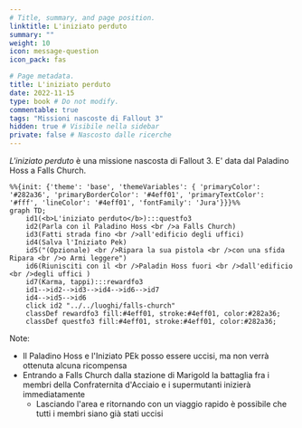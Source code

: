 ```yaml
---
# Title, summary, and page position.
linktitle: L'iniziato perduto
summary: ""
weight: 10
icon: message-question
icon_pack: fas

# Page metadata.
title: L'iniziato perduto
date: 2022-11-15
type: book # Do not modify.
commentable: true
tags: "Missioni nascoste di Fallout 3"
hidden: true # Visibile nella sidebar
private: false # Nascosto dalle ricerche
---
```


*L'iniziato perduto* è una missione nascosta di Fallout 3. E' data dal Paladino Hoss a Falls Church.



```mermaid
%%{init: {'theme': 'base', 'themeVariables': { 'primaryColor': '#282a36', 'primaryBorderColor': '#4eff01', 'primaryTextColor': '#fff', 'lineColor': '#4eff01', 'fontFamily': 'Jura'}}}%%
graph TD;
    id1(<b>L'iniziato perduto</b>):::questfo3
    id2(Parla con il Paladino Hoss <br />a Falls Church)
    id3(Fatti strada fino <br />all'edificio degli uffici)
    id4(Salva l'Iniziato Pek)
    id5("(Opzionale) <br />Ripara la sua pistola <br />con una sfida Ripara <br />o Armi leggere")
    id6(Riunisciti con il <br />Paladin Hoss fuori <br />dall'edificio <br />degli uffici )
    id7(Karma, tappi):::rewardfo3
    id1-->id2-->id3-->id4-->id6-->id7
    id4-->id5-->id6
    click id2 "../../luoghi/falls-church"
    classDef rewardfo3 fill:#4eff01, stroke:#4eff01, color:#282a36;
    classDef questfo3 fill:#4eff01, stroke:#4eff01, color:#282a36;
```

Note:
- Il Paladino Hoss e l'Iniziato PEk posso essere uccisi, ma non verrà ottenuta alcuna ricompensa 
- Entrando a Falls Church dalla stazione di Marigold la battaglia fra i membri della Confraternita d'Acciaio e i supermutanti inizierà immediatamente
  - Lasciando l'area e ritornando con un viaggio rapido è possibile che tutti i membri siano già stati uccisi